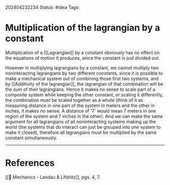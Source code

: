  202404232234
Status: #idea
Tags:

# Multiplication of the lagrangian by a constant

Multiplication of a [[Lagrangian]] by a constant obviously has no effect on the equations of motion it produces, since the constant is just divided out.

However in multiplying lagrangians by a constant, we cannot multiply two noninteracting lagrangians by two different constants, since it is possible to make a mechanical system out of combining those first two systems, and by [[Additivity of the lagrangian]], the lagrangian of that combination will be the sum of their lagrangians. Hence it makes no sense to scale part of a composite system while keeping the other constant, or scaling it differently, the combination must be scaled together as a whole (think of it as measuring distance in one part of the system in meters and the other in inches, it makes no sense. A distance of '7' would mean 7 meters in one region of the system and 7 inches in the other). And we can make the same argument for all lagrangians of all noninteracting systems making up the world (the systems that do interact can just be grouped into one system to make it closed), therefore all lagrangians must be multiplied by the same constant simultaneously.


___
# References
[[📕 Mechanics - Landau & Lifshitz]], pgs. 4, 7.